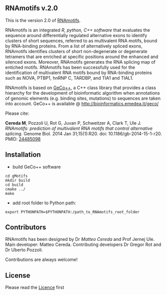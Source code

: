 ## RNAmotifs v.2.0 ##


This is the version 2.0 of [RNAmotifs](http://genomebiology.biomedcentral.com/articles/10.1186/gb-2014-15-1-r20]).

RNAmotifs is an integrated *R, python, C++ software* that evaluates the sequence around differentially regulated alternative exons to identify clusters of short sequences, referred to as multivalent RNA motifs, bound by RNA-binding proteins. From a list of alternatively spliced exons, RNAmotifs identifies clusters of short non-degenerate or degenerate tetramers that are enriched at specific positions around the enhanced and silenced exons. Moreover, RNAmotifs generates the RNA splicing map of entiched motifs. RNAmotifs has been successfully used for the identification of multivalent RNA motifs bound by RNA-binding proteins such as NOVA, PTBP1, hnRNP C, TARDBP, and TIA1 and TIAL1.

RNAmotifs is based on [GeCo++](http://bioinformatics.oxfordjournals.org/content/27/9/1313.long), a C++ class library that provides a class hierarchy for the development of bioinformatic algorithm when annotations of genomic elements (e.g. binding sites, mutations) to sequences are taken into account. GeCo++ is available @ http://bioinformatics.emedea.it/geco/


Please cite:

**Cereda M**, Pozzoli U, Rot G, Juvan P, Schweitzer A, Clark T, Ule J. *RNAmotifs: prediction of multivalent RNA motifs that control alternative splicing.* Genome Biol. 2014 Jan 31;15(1):R20. doi: 10.1186/gb-2014-15-1-r20. PMID: [24485098](http://www.ncbi.nlm.nih.gov/pubmed/24485098)


## Installation

- build GeCo++ software
```
cd gMotifs
mkdir build
cd build
cmake ../
make
```
- add root folder to Python path:
```
export PYTHONPATH=$PYTHONPATH:/path_to_RNAmotifs_root_folder
```

## Contributors

RNAmotifs has been designed by Dr *Matteo Cereda* and Prof Jernej Ule. 
Main developer: Matteo Cereda. Contributing developers Dr Gregor Rot and Dr Uberto Pozzoli.

Contributions are always welcome!

## License

Please read the [Licence](LICENSE) first